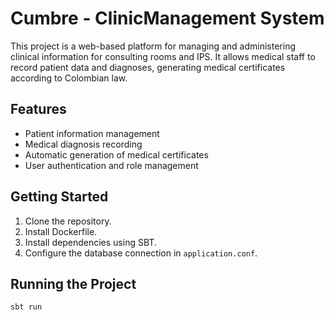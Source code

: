 # Cumbre - ClinicManagement System

This project is a web-based platform for managing and administering clinical information for consulting rooms and IPS. It allows medical staff to record patient data and diagnoses, generating medical certificates according to Colombian law.

## Features
- Patient information management
- Medical diagnosis recording
- Automatic generation of medical certificates
- User authentication and role management

## Getting Started
1. Clone the repository.
2. Install Dockerfile.
3. Install dependencies using SBT.
4. Configure the database connection in `application.conf`.

## Running the Project
```bash
sbt run

